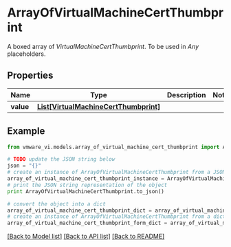 # ArrayOfVirtualMachineCertThumbprint

A boxed array of *VirtualMachineCertThumbprint*. To be used in *Any* placeholders. 

## Properties
Name | Type | Description | Notes
------------ | ------------- | ------------- | -------------
**value** | [**List[VirtualMachineCertThumbprint]**](VirtualMachineCertThumbprint.md) |  | 

## Example

```python
from vmware_vi.models.array_of_virtual_machine_cert_thumbprint import ArrayOfVirtualMachineCertThumbprint

# TODO update the JSON string below
json = "{}"
# create an instance of ArrayOfVirtualMachineCertThumbprint from a JSON string
array_of_virtual_machine_cert_thumbprint_instance = ArrayOfVirtualMachineCertThumbprint.from_json(json)
# print the JSON string representation of the object
print ArrayOfVirtualMachineCertThumbprint.to_json()

# convert the object into a dict
array_of_virtual_machine_cert_thumbprint_dict = array_of_virtual_machine_cert_thumbprint_instance.to_dict()
# create an instance of ArrayOfVirtualMachineCertThumbprint from a dict
array_of_virtual_machine_cert_thumbprint_form_dict = array_of_virtual_machine_cert_thumbprint.from_dict(array_of_virtual_machine_cert_thumbprint_dict)
```
[[Back to Model list]](../README.md#documentation-for-models) [[Back to API list]](../README.md#documentation-for-api-endpoints) [[Back to README]](../README.md)



